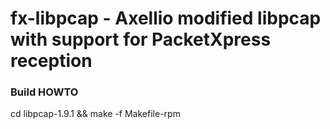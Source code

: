 # fx-libpcap - Axellio modified libpcap with support for PacketXpress reception

### Build HOWTO

cd libpcap-1.9.1 && make -f Makefile-rpm
